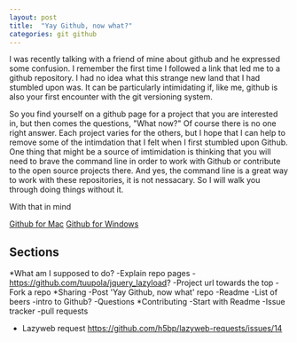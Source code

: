 ```yaml
---
layout: post
title:  "Yay Github, now what?"
categories: git github
---
```


I was recently talking with a friend of mine about github and he expressed some confusion. I remember the first time I followed a link that led me to a github repository. I had no idea what this strange new land that I had stumbled upon was. It can be particularly intimidating if, like me, github is also your first encounter with the git versioning system. 

So you find yourself on a github page for a project that you are interested in, but then comes the questions, "What now?" Of course there is no one right answer. Each project varies for the others, but I hope that I can help to remove some of the intimdation that I felt when I first stumbled upon Github. One thing that might be a source of imtimidation is thinking that you will need to brave the command line in order to work with Github or contribute to the open source projects there. And yes, the command line is a great way to work with these repositories, it is not nessacary. So I will walk you through doing things without it. 

With that in mind


[Github for Mac](http://mac.github.com/) 
[Github for Windows](http://windows.github.com/)


## Sections
 *What am I supposed to do?
  -Explain repo pages
    -https://github.com/tuupola/jquery_lazyload?
  -Project url towards the top
  -Fork a repo 
 *Sharing
  -Post 'Yay Github, now what' repo
    -Readme
    -List of beers
    -intro to Github?
    -Questions
 *Contributing
  -Start with Readme
  -Issue tracker
  -pull requests

 * Lazyweb request https://github.com/h5bp/lazyweb-requests/issues/14